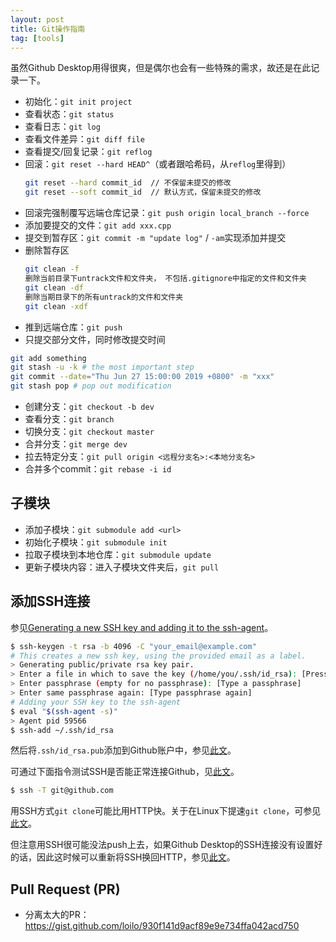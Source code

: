 ```yaml
---
layout: post
title: Git操作指南
tag: [tools]
---
```


虽然Github Desktop用得很爽，但是偶尔也会有一些特殊的需求，故还是在此记录一下。

<!--more-->

* 初始化：`git init project`
* 查看状态：`git status`
* 查看日志：`git log`
* 查看文件差异：`git diff file`
* 查看提交/回复记录：`git reflog`
* 回滚：`git reset --hard HEAD^`（或者跟哈希码，从`reflog`里得到）
    ```bash
    git reset --hard commit_id  // 不保留未提交的修改
    git reset --soft commit_id  // 默认方式，保留未提交的修改
    ```
* 回滚完强制覆写远端仓库记录：`git push origin local_branch --force`
* 添加要提交的文件：`git add xxx.cpp`
* 提交到暂存区：`git commit -m "update log"` / `-am`实现添加并提交
* 删除暂存区
    ```bash
    git clean -f
    删除当前目录下untrack文件和文件夹， 不包括.gitignore中指定的文件和文件夹
    git clean -df
    删除当期目录下的所有untrack的文件和文件夹
    git clean -xdf
    ```
* 推到远端仓库：`git push`
* 只提交部分文件，同时修改提交时间

```bash
git add something
git stash -u -k # the most important step
git commit --date="Thu Jun 27 15:00:00 2019 +0800" -m "xxx"
git stash pop # pop out modification
```

* 创建分支：`git checkout -b dev`
* 查看分支：`git branch`
* 切换分支：`git checkout master`
* 合并分支：`git merge dev`
* 拉去特定分支：`git pull origin <远程分支名>:<本地分支名>`
* 合并多个commit：`git rebase -i id`

## 子模块
* 添加子模块：`git submodule add <url>`
* 初始化子模块：`git submodule init`
* 拉取子模块到本地仓库：`git submodule update`
* 更新子模块内容：进入子模块文件夹后，`git pull`

## 添加SSH连接
参见[Generating a new SSH key and adding it to the ssh-agent](https://help.github.com/en/github/authenticating-to-github/generating-a-new-ssh-key-and-adding-it-to-the-ssh-agent)。
```bash
$ ssh-keygen -t rsa -b 4096 -C "your_email@example.com"
# This creates a new ssh key, using the provided email as a label.
> Generating public/private rsa key pair.
> Enter a file in which to save the key (/home/you/.ssh/id_rsa): [Press enter]
> Enter passphrase (empty for no passphrase): [Type a passphrase]
> Enter same passphrase again: [Type passphrase again]
# Adding your SSH key to the ssh-agent
$ eval "$(ssh-agent -s)"
> Agent pid 59566
$ ssh-add ~/.ssh/id_rsa
```

然后将`.ssh/id_rsa.pub`添加到Github账户中，参见[此文](https://help.github.com/en/github/authenticating-to-github/adding-a-new-ssh-key-to-your-github-account)。

可通过下面指令测试SSH是否能正常连接Github，见[此文](https://help.github.com/en/github/authenticating-to-github/testing-your-ssh-connection)。
```bash
$ ssh -T git@github.com
```

用SSH方式`git clone`可能比用HTTP快。关于在Linux下提速`git clone`，可参见[此文](https://www.linuxidc.com/Linux/2019-05/158461.htm)。

但注意用SSH很可能没法push上去，如果Github Desktop的SSH连接没有设置好的话，因此这时候可以重新将SSH换回HTTP，参见[此文](https://help.github.com/en/github/using-git/changing-a-remotes-url#switching-remote-urls-from-ssh-to-https)。

## Pull Request (PR)
* 分离太大的PR：<https://gist.github.com/loilo/930f141d9acf89e9e734ffa042acd750>